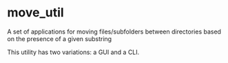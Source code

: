 # move_util

A set of applications for moving files/subfolders between directories based on the presence of a given substring

This utility has two variations: a GUI and a CLI.